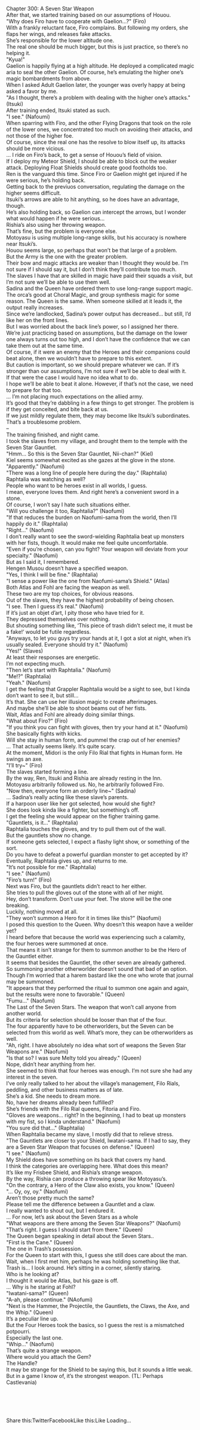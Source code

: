 <br/>
Chapter 300: A Seven Star Weapon<br/>
After that, we started training based on our assumptions of Houou.<br/>
"Why does Firo have to cooperate with Gaelion…?" (Firo)<br/>
With a frankly reluctant face, Firo complains. But following my orders, she flaps her wings, and releases fake attacks.<br/>
She’s responsible for the lower altitude one.<br/>
The real one should be much bigger, but this is just practice, so there’s no helping it.<br/>
"Kyua!"<br/>
Gaelion is happily flying at a high altitude. He deployed a complicated magic aria to seal the other Gaelion. Of course, he’s emulating the higher one’s magic bombardments from above.<br/>
When I asked Adult Gaelion later, the younger was overly happy at being asked a favor by me.<br/>
"As I thought, there’s a problem with dealing with the higher one’s attacks." (Itsuki)<br/>
After training ended, Itsuki stated as such.<br/>
"I see." (Nafoumi)<br/>
When sparring with Firo, and the other Flying Dragons that took on the role of the lower ones, we concentrated too much on avoiding their attacks, and not those of the higher foe.<br/>
Of course, since the real one has the resolve to blow itself up, its attacks should be more vicious.<br/>
… I ride on Firo’s back, to get a sense of Houou’s field of vision.<br/>
If I deploy my Meteor Shield, I should be able to block out the weaker attack. Deploying Float Shields should create good footholds too.<br/>
Ren is the vanguard this time. Since Firo or Gaelion might get injured if he were serious, he’s holding back.<br/>
Getting back to the previuos conversation, regulating the damage on the higher seems difficult.<br/>
Itsuki’s arrows are able to hit anything, so he does have an advantage, though.<br/>
He’s also holding back, so Gaelion can intercept the arrows, but I wonder what would happen if he were serious…<br/>
Rishia’s also using her throwing weapon.<br/>
That’s fine, but the problem is everyone else.<br/>
Motoyasu is using multiple long-range skills, but his accuracy is nowhere near Itsuki’s.<br/>
Houou seems large, so perhaps that won’t be that large of a problem.<br/>
But the Army is the one with the greater problem.<br/>
Their bow and magic attacks are weaker than I thought they would be. I’m not sure if I should say it, but I don’t think they’ll contribute too much.<br/>
The slaves I have that are skilled in magic have paid their squads a visit, but I’m not sure we’ll be able to use them well.<br/>
Sadina and the Queen have ordered them to use long-range support magic. The orca’s good at Choral Magic, and group synthesis magic for some reason. The Queen is the same. When someone skilled at it leads it, the output really increases.<br/>
Since we’re landlocked, Sadina’s power output has decreased… but still, I’d like her on the front lines.<br/>
But I was worried about the back line’s power, so I assigned her there.<br/>
We’re just practicing based on assumptions, but the damage on the lower one always turns out too high, and I don’t have the confidence that we can take them out at the same time.<br/>
Of course, if it were an enemy that the Heroes and their companions could beat alone, then we wouldn’t have to prepare to this extent.<br/>
But caution is important, so we should prepare whatever we can. If it’s stronger than our assumptions, I’m not sure if we’ll be able to deal with it.<br/>
If that were the case I would have no idea what to do.<br/>
I hope we’ll be able to beat it alone. However, if that’s not the case, we need to prepare for that too.<br/>
… I’m not placing much expectations on the allied army.<br/>
It’s good that they’re dabbling in a few things to get stronger. The problem is if they get conceited, and bite back at us.<br/>
If we just mildly regulate them, they may become like Itsuki’s subordinates.<br/>
That’s a troublesome problem.<br/>
–<br/>
The training finished, and night came.<br/>
I took the slaves from my village, and brought them to the temple with the Seven Star Gauntlet.<br/>
"Hmm… So this is the Seven Star Gauntlet, Nii-chan?" (Kiel)<br/>
Kiel seems somewhat excited as she gazes at the glove in the stone.<br/>
"Apparently." (Naofumi)<br/>
"There was a long line of people here during the day." (Raphtalia)<br/>
Raphtalia was watching as well?<br/>
People who want to be heroes exist in all worlds, I guess.<br/>
I mean, everyone loves them. And right here’s a convenient sword in a stone.<br/>
Of course, I won’t say I hate such situations either.<br/>
"Will you challenge it too, Raphtalia?" (Naofumi)<br/>
"If that reduces the burden on Naofumi-sama from the world, then I’ll happily do it." (Raphtalia)<br/>
"Right…" (Naofumi)<br/>
I don’t really want to see the sword-wielding Raphtalia beat up monsters with her fists, though. It would make me feel quite uncomfortable.<br/>
"Even if you’re chosen, can you fight? Your weapon will deviate from your specialty." (Naofumi)<br/>
But as I said it, I remembered.<br/>
Hengen Musou doesn’t have a specified weapon.<br/>
"Yes, I think I will be fine." (Raphtalia)<br/>
"I sense a power like the one from Naofumi-sama’s Shield." (Atlas)<br/>
Both Atlas and Fohl are facing the weapon as well.<br/>
These two are my top choices, for obvious reasons.<br/>
Out of the slaves, they have the highest probability of being chosen.<br/>
"I see. Then I guess it’s real." (Naofumi)<br/>
If it’s just an objet d’art, I pity those who have tried for it.<br/>
They depressed themselves over nothing.<br/>
But shouting something like, ‘This piece of trash didn’t select me, it must be a fake!’ would be futile regardless.<br/>
"Anyways, to let you guys try your hands at it, I got a slot at night, when it’s usually sealed. Everyone should try it." (Naofumi)<br/>
"Yes!" (Slaves)<br/>
At least their responses are energetic.<br/>
I’m not expecting much.<br/>
"Then let’s start with Raphtalia." (Naofumi)<br/>
"Me!?" (Raphtalia)<br/>
"Yeah." (Naofumi)<br/>
I get the feeling that Grappler Raphtalia would be a sight to see, but I kinda don’t want to see it, but still…<br/>
It’s that. She can use her illusion magic to create afterimages.<br/>
And maybe she’ll be able to shoot beams out of her fists.<br/>
Wait, Atlas and Fohl are already doing similar things.<br/>
"What about Firo?" (Firo)<br/>
"If you think you can fight with gloves, then try your hand at it." (Naofumi)<br/>
She basically fights with kicks.<br/>
Will she stay in human form, and pummel the crap out of her enemies?<br/>
… That actually seems likely. It’s quite scary.<br/>
At the moment, Midori is the only Filo Rial that fights in Human form. He swings an axe.<br/>
"I’ll try~" (Firo)<br/>
The slaves started forming a line.<br/>
By the way, Ren, Itsuki and Rishia are already resting in the Inn.<br/>
Motoyasu arbitrarily followed us. No, he arbitrarily followed Firo.<br/>
"Now then, everyone form an orderly line~" (Sadina)<br/>
… Sadina’s really acting like these slave’s parents.<br/>
If a harpoon user like her got selected, how would she fight?<br/>
She does look kinda like a fighter, but something’s off.<br/>
I get the feeling she would appear on the figher training game.<br/>
"Gauntlets, is it…" (Raphtalia)<br/>
Raphtalia touches the gloves, and try to pull them out of the wall.<br/>
But the gauntlets show no change.<br/>
If someone gets selected, I expect a flashy light show, or something of the sort.<br/>
Do you have to defeat a powerful guardian monster to get accepted by it?<br/>
Eventually, Raphtalia gives up, and returns to me.<br/>
"It’s not possible for me." (Raphtalia)<br/>
"I see." (Naofumi)<br/>
"Firo’s turn!" (Firo)<br/>
Next was Firo, but the gauntlets didn’t react to her either.<br/>
She tries to pull the gloves out of the stone with all of her might.<br/>
Hey, don’t transform. Don’t use your feet. The stone will be the one breaking.<br/>
Luckily, nothing moved at all.<br/>
"They won’t summon a Hero for it in times like this?" (Naofumi)<br/>
I posed this question to the Queen. Why doesn’t this weapon have a weilder yet?<br/>
I heard before that because the world was experiencing such a calamity, the four heroes were summoned at once.<br/>
That means it isn’t strange for them to summon another to be the Hero of the Gauntlet either.<br/>
It seems that besides the Gauntlet, the other seven are already gathered.<br/>
So summoning another otherworlder doesn’t sound that bad of an option.<br/>
Though I’m worried that a harem bastard like the one who wrote that journal may be summoned.<br/>
"It appears that they performed the ritual to summon one again and again, but the results were none to favorable." (Queen)<br/>
"Fumu…" (Naofumi)<br/>
The Last of the Seven Stars. The weapon that won’t call anyone from another world.<br/>
But its criteria for selection should be looser than that of the four.<br/>
The four apparently have to be otherworlders, but the Seven can be selected from this world as well. What’s more, they can be otherworlders as well.<br/>
"Ah, right. I have absolutely no idea what sort of weapons the Seven Star Weapons are." (Naofumi)<br/>
"Is that so? I was sure Melty told you already." (Queen)<br/>
Nope, didn’t hear anything from her.<br/>
She seemed to think that four heroes was enough. I’m not sure she had any interest in the seven.<br/>
I’ve only really talked to her about the village’s management, Filo Rials, peddling, and other business matters as of late.<br/>
She’s a kid. She needs to dream more.<br/>
No, have her dreams already been fulfilled?<br/>
She’s friends with the Filo Rial queens, Fitoria and Firo.<br/>
"Gloves are weapons… right? In the beginning, I had to beat up monsters with my fist, so I kinda understand." (Naofumi)<br/>
"You sure did that…" (Raphtalia)<br/>
When Raphtalia became my slave, I mostly did that to relieve stress.<br/>
"The Gauntlets are closer to your Shield, Iwatani-sama. If I had to say, they are a Seven Star Weapon that focuses on defense." (Queen)<br/>
"I see." (Naofumi)<br/>
My Shield does have something on its back that covers my hand.<br/>
I think the categories are overlapping here. What does this mean?<br/>
It’s like my Frisbee Shield, and Rishia’s strange weapon.<br/>
By the way, Rishia can produce a throwing spear like Motoyasu’s.<br/>
"On the contrary, a Hero of the Claw also exists, you know." (Queen)<br/>
"… Oy, oy, oy." (Naofumi)<br/>
Aren’t those pretty much the same?<br/>
Please tell me the difference between a Gauntlet and a claw.<br/>
I really wanted to shout out, but I endured it.<br/>
… For now, let’s ask about the Seven Stars as a whole<br/>
"What weapons are there among the Seven Star Weapons?" (Naofumi)<br/>
"That’s right. I guess I should start from there." (Queen)<br/>
The Queen began speaking in detail about the Seven Stars..<br/>
"First is the Cane." (Queen)<br/>
The one in Trash’s possession.<br/>
For the Queen to start with this, I guess she still does care about the man.<br/>
Wait, when I first met him, perhaps he was holding something like that.<br/>
Trash is… I look around. He’s sitting in a corner, silently staring.<br/>
Who is he looking at?<br/>
I thought it would be Atlas, but his gaze is off.<br/>
… Why is he staring at Fohl?<br/>
"Iwatani-sama?" (Queen)<br/>
"A-ah, please continue." (NAofumi)<br/>
"Next is the Hammer, the Projectile, the Gauntlets, the Claws, the Axe, and the Whip." (Queen)<br/>
It’s a peculiar line up.<br/>
But the Four Heroes took the basics, so I guess the rest is a mismatched potpourri.<br/>
Especially the last one.<br/>
"Whip…" (Naofumi)<br/>
That’s quite a strange weapon.<br/>
Where would you attach the Gem?<br/>
The Handle?<br/>
It may be strange for the Shield to be saying this, but it sounds a little weak.<br/>
But in a game I know of, it’s the strongest weapon. (TL: Perhaps Castlevania)<br/>
<br/>
<br/>
<br/>
<br/>
<br/>
Share this:TwitterFacebookLike this:Like Loading... <br/>
